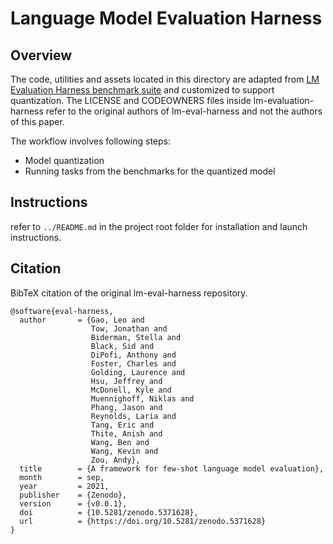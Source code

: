 # Language Model Evaluation Harness

## Overview

The code, utilities and assets located in this directory are adapted from [LM Evaluation Harness benchmark suite](https://github.com/EleutherAI/lm-evaluation-harness) and customized to support quantization. The LICENSE and CODEOWNERS files inside lm-evaluation-harness refer to the original authors of lm-eval-harness and not the authors of this paper.

The workflow involves following steps:
- Model quantization
- Running tasks from the benchmarks for the quantized model

## Instructions
refer to `../README.md` in the project root folder for installation and launch instructions.

## Citation

BibTeX citation of the original lm-eval-harness repository.

```
@software{eval-harness,
  author       = {Gao, Leo and
                  Tow, Jonathan and
                  Biderman, Stella and
                  Black, Sid and
                  DiPofi, Anthony and
                  Foster, Charles and
                  Golding, Laurence and
                  Hsu, Jeffrey and
                  McDonell, Kyle and
                  Muennighoff, Niklas and
                  Phang, Jason and
                  Reynolds, Laria and
                  Tang, Eric and
                  Thite, Anish and
                  Wang, Ben and
                  Wang, Kevin and
                  Zou, Andy},
  title        = {A framework for few-shot language model evaluation},
  month        = sep,
  year         = 2021,
  publisher    = {Zenodo},
  version      = {v0.0.1},
  doi          = {10.5281/zenodo.5371628},
  url          = {https://doi.org/10.5281/zenodo.5371628}
}
```
